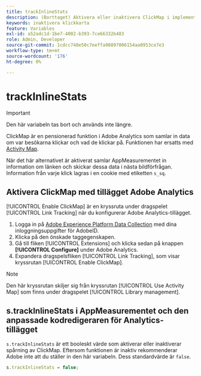 ```yaml
---
title: trackInlineStats
description: (Borttaget) Aktivera eller inaktivera ClickMap i implementeringen.
keywords: inaktivera klickkarta
feature: Variables
exl-id: a52adc1d-1be7-4002-b393-7ce66332b483
role: Admin, Developer
source-git-commit: 1cdcc748e50c7eeffa98897006154aa0953ce7e3
workflow-type: tm+mt
source-wordcount: '176'
ht-degree: 0%

---
```


# trackInlineStats

>[!IMPORTANT]
>
>Den här variabeln tas bort och används inte längre.

ClickMap är en pensionerad funktion i Adobe Analytics som samlar in data om var besökarna klickar och vad de klickar på. Funktionen har ersatts med [Activity Map](/help/analyze/activity-map/overview.md).

När det här alternativet är aktiverat samlar AppMeasurementet in information om länken och skickar dessa data i nästa bildförfrågan. Information från varje klick lagras i en cookie med etiketten `s_sq`.

## Aktivera ClickMap med tillägget Adobe Analytics

[!UICONTROL Enable ClickMap] är en kryssruta under dragspelet [!UICONTROL Link Tracking] när du konfigurerar Adobe Analytics-tillägget.

1. Logga in på [Adobe Experience Platform Data Collection](https://experience.adobe.com/data-collection) med dina inloggningsuppgifter för AdobeID.
2. Klicka på den önskade taggegenskapen.
3. Gå till fliken [!UICONTROL Extensions] och klicka sedan på knappen **[!UICONTROL Configure]** under Adobe Analytics.
4. Expandera dragspelsfliken [!UICONTROL Link Tracking], som visar kryssrutan [!UICONTROL Enable ClickMap].

>[!NOTE]
>
>Den här kryssrutan skiljer sig från kryssrutan [!UICONTROL Use Activity Map] som finns under dragspelet [!UICONTROL Library management].

## s.trackInlineStats i AppMeasurementet och den anpassade kodredigeraren för Analytics-tillägget

`s.trackInlineStats` är ett booleskt värde som aktiverar eller inaktiverar spårning av ClickMap. Eftersom funktionen är inaktiv rekommenderar Adobe inte att du ställer in den här variabeln. Dess standardvärde är `false`.

```js
s.trackInlineStats = false;
```
